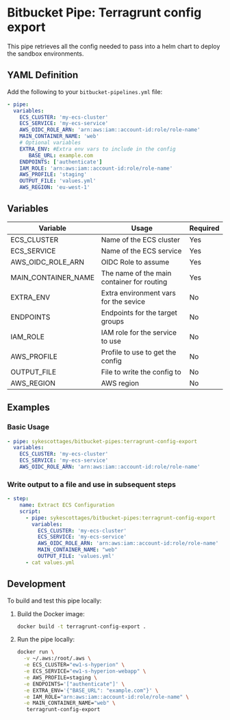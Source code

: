 # Bitbucket Pipe: Terragrunt config export

This pipe retrieves all the config needed to pass into a helm chart to deploy the sandbox environments.
## YAML Definition

Add the following to your `bitbucket-pipelines.yml` file:

```yaml
- pipe: 
  variables:
    ECS_CLUSTER: 'my-ecs-cluster'
    ECS_SERVICE: 'my-ecs-service'
    AWS_OIDC_ROLE_ARN: 'arn:aws:iam::account-id:role/role-name'
    MAIN_CONTAINER_NAME: 'web'
    # Optional variables
    EXTRA_ENV: #Extra env vars to include in the config
       BASE_URL: example.com
    ENDPOINTS: ['authenticate']
    IAM_ROLE: 'arn:aws:iam::account-id:role/role-name'
    AWS_PROFILE: 'staging' 
    OUTPUT_FILE: 'values.yml' 
    AWS_REGION: 'eu-west-1'
```

## Variables

| Variable | Usage                                      | Required |
| -------- |--------------------------------------------| -------- |
| ECS_CLUSTER | Name of the ECS cluster                    | Yes |
| ECS_SERVICE | Name of the ECS service                    | Yes |
| AWS_OIDC_ROLE_ARN | OIDC Role to assume                        | Yes |
| MAIN_CONTAINER_NAME | The name of the main container for routing | Yes |
| EXTRA_ENV | Extra environment vars for the sevice      | No |
| ENDPOINTS | Endpoints for the target groups            | No |
| IAM_ROLE | IAM role for the service to use            | No |
| AWS_PROFILE | Profile to use to get the config           | No |
| OUTPUT_FILE | File to write the config to                | No |
| AWS_REGION | AWS region                                 | No |

## Examples

### Basic Usage

```yaml
- pipe: sykescottages/bitbucket-pipes:terragrunt-config-export
  variables:
    ECS_CLUSTER: 'my-ecs-cluster'
    ECS_SERVICE: 'my-ecs-service'
    AWS_OIDC_ROLE_ARN: 'arn:aws:iam::account-id:role/role-name'
```

### Write output to a file and use in subsequent steps

```yaml
- step:
    name: Extract ECS Configuration
    script:
      - pipe: sykescottages/bitbucket-pipes:terragrunt-config-export
        variables:
          ECS_CLUSTER: 'my-ecs-cluster'
          ECS_SERVICE: 'my-ecs-service'
          AWS_OIDC_ROLE_ARN: 'arn:aws:iam::account-id:role/role-name'
          MAIN_CONTAINER_NAME: "web"
          OUTPUT_FILE: 'values.yml'
      - cat values.yml
```

## Development

To build and test this pipe locally:

1. Build the Docker image:
   ```bash
   docker build -t terragrunt-config-export .
   ```

2. Run the pipe locally:
   ```bash
   docker run \
     -v ~/.aws:/root/.aws \
     -e ECS_CLUSTER="ew1-s-hyperion" \
     -e ECS_SERVICE="ew1-s-hyperion-webapp" \
     -e AWS_PROFILE=staging \
     -e ENDPOINTS='["authenticate"]' \
     -e EXTRA_ENV='{"BASE_URL": "example.com"}' \
     -e IAM_ROLE="arn:aws:iam::account-id:role/role-name" \
     -e MAIN_CONTAINER_NAME="web" \
      terragrunt-config-export
   ```